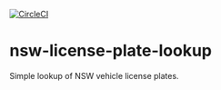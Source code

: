 [![CircleCI](https://circleci.com/gh/nmur/nsw-license-plate-lookup.svg?style=svg)](https://circleci.com/gh/nmur/nsw-license-plate-lookup)

# nsw-license-plate-lookup
Simple lookup of NSW vehicle license plates.
